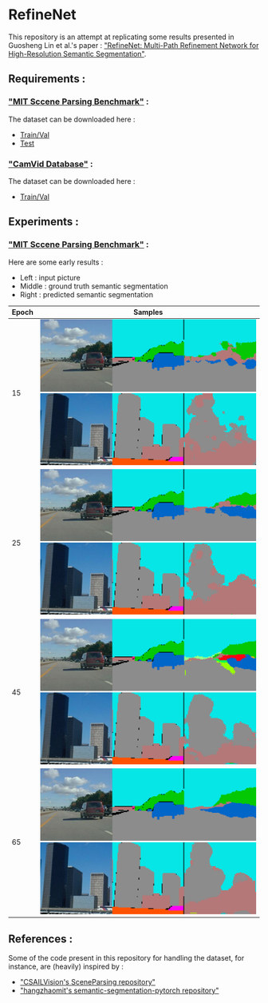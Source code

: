# RefineNet 

This repository is an attempt at replicating some results presented in Guosheng Lin et al.'s paper : ["RefineNet: Multi-Path Refinement Network for High-Resolution Semantic Segmentation"](https://arxiv.org/pdf/1611.06612.pdf).

## Requirements :

### ["MIT Sccene Parsing Benchmark"](http://sceneparsing.csail.mit.edu/) :

The dataset can be downloaded here : 

* [Train/Val](http://data.csail.mit.edu/places/ADEchallenge/ADEChallengeData2016.zip)
* [Test](http://data.csail.mit.edu/places/ADEchallenge/release_test.zip)

### ["CamVid Database"](http://mi.eng.cam.ac.uk/research/projects/VideoRec/CamVid/) :

The dataset can be downloaded here : 

* [Train/Val](http://mi.eng.cam.ac.uk/research/projects/VideoRec/CamVid/data/LabeledApproved_full.zip)

## Experiments :

### ["MIT Sccene Parsing Benchmark"](http://sceneparsing.csail.mit.edu/) :
Here are some early results :

* Left : input picture
* Middle : ground truth semantic segmentation
* Right : predicted semantic segmentation 

Epoch | Samples  
------|------------
15 | ![Dreconst1-1](/doc/SceneParsing//1-1.png)  ![Dgen1-1](/doc/SceneParsing//1-2.png)
25 | ![Dreconst1-10](/doc/SceneParsing//2-1.png)  ![Dgen1-10](/doc/SceneParsing//2-2.png)
45 | ![Dreconst1-30](/doc/SceneParsing//3-1.png)  ![Dgen1-30](/doc/SceneParsing//3-2.png)
65 | ![Dreconst1-50](/doc/SceneParsing//4-1.png)  ![Dgen1-50](/doc/SceneParsing//4-2.png)

## References :

Some of the code present in this repository for handling the dataset, for instance, are (heavily) inspired by :

* ["CSAILVision's SceneParsing repository"](https://github.com/CSAILVision/sceneparsing)
* ["hangzhaomit's semantic-segmentation-pytorch repository"](https://github.com/hangzhaomit/semantic-segmentation-pytorch)

